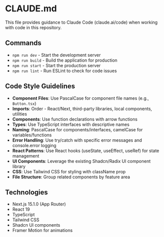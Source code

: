 # CLAUDE.md

This file provides guidance to Claude Code (claude.ai/code) when working with code in this repository.

## Commands
- `npm run dev` - Start the development server
- `npm run build` - Build the application for production
- `npm run start` - Start the production server
- `npm run lint` - Run ESLint to check for code issues

## Code Style Guidelines
- **Component Files**: Use PascalCase for component file names (e.g., `Button.tsx`)
- **Imports**: Order - React/Next, third-party libraries, local components, utilities
- **Components**: Use function declarations with arrow functions
- **Types**: Use TypeScript interfaces with descriptive names
- **Naming**: PascalCase for components/interfaces, camelCase for variables/functions
- **Error Handling**: Use try/catch with specific error messages and console.error logging
- **React Patterns**: Use React hooks (useState, useEffect, useRef) for state management
- **UI Components**: Leverage the existing Shadcn/Radix UI component library
- **CSS**: Use Tailwind CSS for styling with className prop
- **File Structure**: Group related components by feature area

## Technologies
- Next.js 15.1.0 (App Router)
- React 19
- TypeScript
- Tailwind CSS
- Shadcn UI components
- Framer Motion for animations